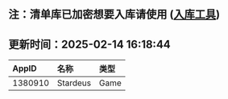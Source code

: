 ## 注：清单库已加密想要入库请使用 ([入库工具](https://github.com/BlankTMing/ManifestAutoUpdate/releases))

## 更新时间：2025-02-14 16:18:44
| AppID | 名称 | 类型  |
| :-------------------- | :----------------------------- | :----------- |
| 1380910 | Stardeus| Game |
